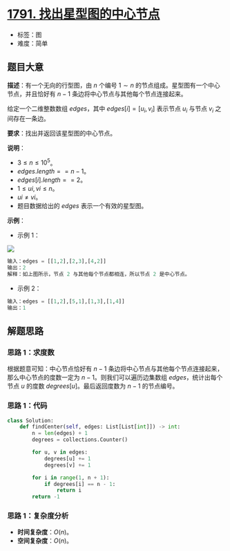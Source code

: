 # [1791. 找出星型图的中心节点](https://leetcode.cn/problems/find-center-of-star-graph/)

- 标签：图
- 难度：简单

## 题目大意

**描述**：有一个无向的行型图，由 $n$ 个编号 $1 \sim n$  的节点组成。星型图有一个中心节点，并且恰好有 $n - 1$ 条边将中心节点与其他每个节点连接起来。

给定一个二维整数数组 $edges$，其中 $edges[i] = [u_i, v_i]$ 表示节点 $u_i$ 与节点 $v_i$ 之间存在一条边。

**要求**：找出并返回该星型图的中心节点。

**说明**：

- $3 \le n \le 10^5$。
- $edges.length == n - 1$。
- $edges[i].length == 2$。
- $1 \le ui, vi \le n$。
- $ui \ne vi$。
- 题目数据给出的 $edges$ 表示一个有效的星型图。

**示例**：

- 示例 1：

![](https://assets.leetcode-cn.com/aliyun-lc-upload/uploads/2021/03/14/star_graph.png)

```Python
输入：edges = [[1,2],[2,3],[4,2]]
输出：2
解释：如上图所示，节点 2 与其他每个节点都相连，所以节点 2 是中心节点。
```

- 示例 2：

```Python
输入：edges = [[1,2],[5,1],[1,3],[1,4]]
输出：1
```

## 解题思路

### 思路 1：求度数

根据题意可知：中心节点恰好有 $n - 1$ 条边将中心节点与其他每个节点连接起来，那么中心节点的度数一定为 $n - 1$。则我们可以遍历边集数组 $edges$，统计出每个节点 $u$ 的度数 $degrees[u]$。最后返回度数为 $n - 1$ 的节点编号。

### 思路 1：代码

```Python
class Solution:
    def findCenter(self, edges: List[List[int]]) -> int:
        n = len(edges) + 1
        degrees = collections.Counter()

        for u, v in edges:
            degrees[u] += 1
            degrees[v] += 1

        for i in range(1, n + 1):
            if degrees[i] == n - 1:
                return i
        return -1
```

### 思路 1：复杂度分析

- **时间复杂度**：$O(n)$。
- **空间复杂度**：$O(n)$。
